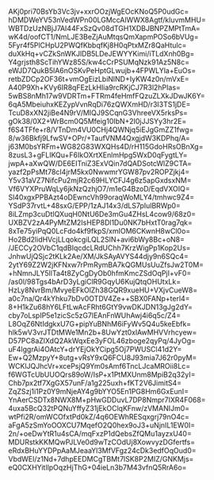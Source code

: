 AKj0pri70BsYb3Vc3jv+xxrOOzjWgEOcKNoQ5P0udGc=
hDMDWeYV53nVedWPn00LGMccAlWWX8Agtf/kluvmMHU=
WBTDzUzNBjJ7AI44FxSzQv08dTGH1XDBJBNPZMPtTmA=
wK4d/oofCT1/NmLJE3BeZjAuMtqsQmXapmPOSo6bVUg=
5Fyr4f5PlCHpU2PWQfKbbqfKj8H0qPtxMZr8QaHtulc=
duXkHq+vCZkSnWKJlDB5LDeJEWYYKimi/iTLdXnh0Bg=
Y4grjsth8ScTihYWz85S/kw4cCrPSUMqNzk91Az5N8c=
eWJD7QukB5lA6nOSKvPeHptGLwujb+4FPWLYla+EuOs=
retbZDCp2OF36t+vmOgEizLbiNlND+IyKW4z0n/mVxE=
A40P9Xh+KVy6IR8qFEzLkHIia9rcRKjCJ7R3l2hPIas=
5wBS8nMh17w9VDRTm+FTRm4feHmfFQzuZLXkJDwJK6Y=
6qA5MbeiuhxKEZypVvnRqDi76zQWXmHD/r3I3TS1jDE=
TcuD8xXN2jiBe4N9rV/MIQJ9SCqnG3VhreeVX5rksPs=
gOk38/0X2+WrBcm0Q5Mfeig10IbN+2I0jJJSYy3hr2E=
f6S4TFfe+r8/VTnDm4VU0CHj4QWNjq5iEJgGmZZ1fwg=
8/w36Bkfj9LfwSV+OPr/+TaufVNM4QxgjdW3KDPhq/A=
j63M0bsYRFm+WG82G83WXQHs4D/rH115GdoHRsOBnXg=
8zusL3+gFLIKQu+F6IkOXrtXEnlmHpg5WxD0qFygtLY=
jwpA+aXwQW/DE6EITniZ3ExVQin7dQADSotcWlZ9CTA=
yazf2pPsMt78cI4jrM5kx0NwwmrYGW87pv2ROPZjkj4=
Y5v31aVZ7NifcPu2mjR2c69HLYCFJ4g6z5apGxdsxNM=
Vf6VYXPruWqLy6jkNzQzhjO7/m1eG4BzoD/EqdVXOIQ=
Sl40xgxPPBAzt4oDEwncVh99oraqWoMLY4/tmhwc9Z4=
YSdP37rvtL+48sxG/EPP/1zAJ14x3/dLS7pIulBRWp0=
8iLZmp3cuDtIQXuqH0NtU6De3mGu4ZHsL4cow9/68z0=
UXBZV2zA4PyMtZM2IsHEP8Dl1Du0NK7bHxtT0rag7qk=
8xTe75yiPqQ0LcFdo4kf9fkpS/xmIOM6CKwnH8wCl0o=
Ho2Bd2lidHVcjLLqokcgiLQL2SlN+avi6bWy8Bc+oN8=
/JECCy2OVbC1qdBIqcdcLRdUChh7KrzWigPp1Kop2Us=
JnhwUjQSjc2tKLk2Ae/XM/JkSAyAVYS44djy9n6SQc4=
2ytY69Z2W2jKFNxw7rPmRymBA7kQGMUsUuZfsJw2T0M=
+hNmnJLY5llTa4t8ZyCgDyOb0hfmKmcZSdOqPjI+vF0=
/as0l/98Tgs4bArD3yLgiClR9GqyU6KujQtqOHUtxLk=
HzLy8NvrBm/MvyeEFkOlZh38GQR9xueHU+VXjvCueW8=
a0c7na/Qr4kYhku7bDv0OTDV4Ze++SBX0FANp+terl4=
8+H1kZu68hY6LFtLwAcFRht6GtY9vwDKJDN13gJg2dY=
cby7oLspIP5e1zicSc5zG7lEAnFnWUhAwj4i6q5c/Z4=
L8OqZ6NtIdgkxU7G+pipYuBNhM6iFyWv5Q4u5keEbfk=
hlk5wV3vrJTDtMWe1Mn2b+8UwYzt0xlAwMHVVrhcyew=
D57PC8aZlXdQ2AkWqxEe3yFOL46zboge2qyPq/4JyOg=
uF4lggrAi4OAtcY+drYEjOkYCipg5Oj7PWUSCl41d2Y=
Ew+Q2MzpyY+8utg+vRsY9xQ6FCU8J93mia7J62r0pyM=
WCKlJQJhcVr+xcePsjQ9Ym0sAmf6TncLJcaMROii8Lc=
f6WGTcUbUUOQrs89oW/IsP+x1PtMXUnm8MpiB2q32yI=
Chb7px2tf7XgGX57unF/a1g225uxh+fKT2V6JimitS4=
ZqZSzj1i1Pz0Y9mNjeAY4g9bYYO5En1PG8Hm6GxEunI=
YnAerCSDTx8NWX8M+pHwGDDuvL7DP8Nmpr7IXR4F068=
4uxa5BcQ32tPQNuYffyZ31jEkOClqKFnw/zVMANIJm0=
wtPfi2R/omWCOfxtPd0kZ/4q6OEWhRESqxgrj79nO4c=
aFgA5zSmYoOOXCU7MqefO2Q0hex9oJ3+uNjnIL1EW0I=
2n/+oeDwYtR1u4sCA/mqFxzP1dQebsZfQMu1ayzxU40=
MDURstkKKMQwPJLVe0d9wTzCOdUj8XowvyzDGfertfs=
eRdxBHuYYDPpAaMJeaaYl3MfVFgz24cDk3edfOqOud0=
VbdWEl/z1Nd+7dhpEEDMCgTBMt7lSK8P2MIZ/GNKMjs=
eQ0CXHYitIlpOqzHjThG+04ieLn3b7M43vfnQ5RrA6o=
